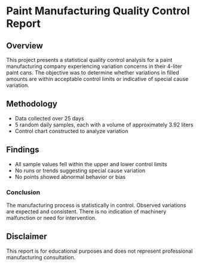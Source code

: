# Paint Manufacturing Quality Control Report

## Overview
This project presents a statistical quality control analysis for a paint manufacturing company experiencing variation concerns in their 4-liter paint cans. The objective was to determine whether variations in filled amounts are within acceptable control limits or indicative of special cause variation.

## Methodology
- Data collected over 25 days
- 5 random daily samples, each with a volume of approximately 3.92 liters
- Control chart constructed to analyze variation

## Findings
- All sample values fell within the upper and lower control limits
- No runs or trends suggesting special cause variation
- No points showed abnormal behavior or bias

### Conclusion
The manufacturing process is statistically in control. Observed variations are expected and consistent. There is no indication of machinery malfunction or need for intervention.

## Disclaimer
This report is for educational purposes and does not represent professional manufacturing consultation.
